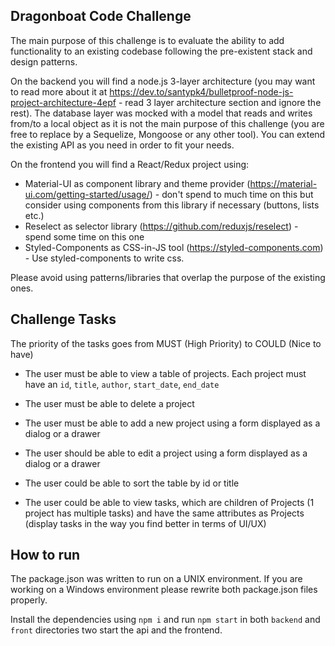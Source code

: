 ## Dragonboat Code Challenge

The main purpose of this challenge is to evaluate the ability to add functionality to an existing codebase following the pre-existent stack and design patterns.

On the backend you will find a node.js 3-layer architecture (you may want to read more about it at https://dev.to/santypk4/bulletproof-node-js-project-architecture-4epf - read 3 layer architecture section and ignore the rest). The database layer was mocked with a model that reads and writes from/to a local object as it is not the main purpose of this challenge (you are free to replace by a Sequelize, Mongoose or any other tool). You can extend the existing API as you need in order to fit your needs.

On the frontend you will find a React/Redux project using:

- Material-UI as component library and theme provider (https://material-ui.com/getting-started/usage/) - don't spend to much time on this but consider using components from this library if necessary (buttons, lists etc.)
- Reselect as selector library (https://github.com/reduxjs/reselect) - spend some time on this one
- Styled-Components as CSS-in-JS tool (https://styled-components.com) - Use styled-components to write css.

Please avoid using patterns/libraries that overlap the purpose of the existing ones.

## Challenge Tasks

The priority of the tasks goes from MUST (High Priority) to COULD (Nice to have)

- The user must be able to view a table of projects. Each project must have an `id`, `title`, `author`, `start_date`, `end_date`

- The user must be able to delete a project

- The user must be able to add a new project using a form displayed as a dialog or a drawer

- The user should be able to edit a project using a form displayed as a dialog or a drawer

- The user could be able to sort the table by id or title

- The user could be able to view tasks, which are children of Projects (1 project has multiple tasks) and have the same attributes as Projects (display tasks in the way you find better in terms of UI/UX)

## How to run

The package.json was written to run on a UNIX environment. If you are working on a Windows environment please rewrite both package.json files properly.

Install the dependencies using `npm i` and run `npm start` in both `backend` and `front` directories two start the api and the frontend.
